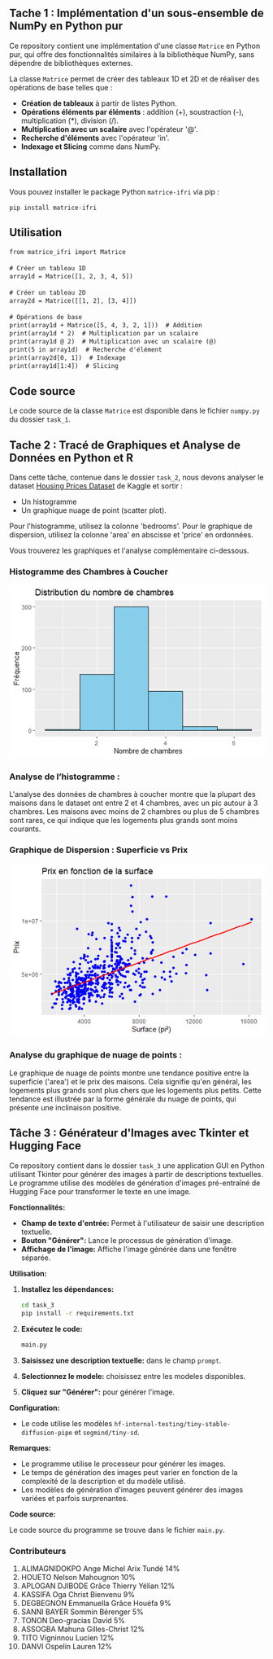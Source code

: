 ## Tache 1 : Implémentation d'un sous-ensemble de NumPy en Python pur

Ce repository contient une implémentation d'une classe `Matrice` en Python pur, qui offre des fonctionnalités similaires à la bibliothèque NumPy, sans dépendre de bibliothèques externes.

La classe `Matrice` permet de créer des tableaux 1D et 2D et de réaliser des opérations de base telles que :

- **Création de tableaux** à partir de listes Python.
- **Opérations éléments par éléments** : addition (+), soustraction (-), multiplication (\*), division (/).
- **Multiplication avec un scalaire** avec l'opérateur '@'.
- **Recherche d'éléments** avec l'opérateur 'in'.
- **Indexage et Slicing** comme dans NumPy.

## Installation

Vous pouvez installer le package Python `matrice-ifri` via pip :

```
pip install matrice-ifri
```
## Utilisation

```
from matrice_ifri import Matrice

# Créer un tableau 1D
array1d = Matrice([1, 2, 3, 4, 5])

# Créer un tableau 2D
array2d = Matrice([[1, 2], [3, 4]])

# Opérations de base
print(array1d + Matrice([5, 4, 3, 2, 1]))  # Addition
print(array1d * 2)  # Multiplication par un scalaire
print(array1d @ 2)  # Multiplication avec un scalaire (@)
print(5 in array1d)  # Recherche d'élément
print(array2d[0, 1])  # Indexage
print(array1d[1:4])  # Slicing 

```

## Code source

Le code source de la classe `Matrice` est disponible dans le fichier `numpy.py` du dossier `task_1`.

## Tache 2 : Tracé de Graphiques et Analyse de Données en Python et R

Dans cette tâche, contenue dans le dossier `task_2`, nous devons analyser le dataset [Housing Prices Dataset](https://www.kaggle.com/datasets/yasserh/housing-prices-dataset) de Kaggle et sortir :

* Un histogramme
* Un graphique nuage de point (scatter plot).

Pour l'histogramme, utilisez la colonne 'bedrooms'. Pour le graphique de dispersion, utilisez la colonne 'area' en abscisse et 'price' en ordonnées. 

Vous trouverez les graphiques et l'analyse complémentaire ci-dessous.

### Histogramme des Chambres à Coucher

![Histogramme des Chambres à Coucher](task_2/Images/hist_R.png)

### Analyse de l’histogramme :

L'analyse des données de chambres à coucher montre que la plupart des maisons dans le dataset ont entre 2 et 4 chambres, avec un pic autour à 3 chambres. Les maisons avec moins de 2 chambres ou plus de 5 chambres sont rares, ce qui indique que les logements plus grands sont moins courants.

### Graphique de Dispersion : Superficie vs Prix

![Graphique de Dispersion](task_2/Images/scatter_R.png)

### Analyse du graphique de nuage de points :

Le graphique de nuage de points montre une tendance positive entre la superficie ('area') et le prix des maisons. Cela signifie qu'en général, les logements plus grands sont plus chers que les logements plus petits. Cette tendance est illustrée par la forme générale du nuage de points, qui présente une inclinaison positive. 


## Tâche 3 : Générateur d'Images avec Tkinter et Hugging Face

Ce repository contient dans le dossier `task_3` une application GUI en Python utilisant Tkinter pour générer des images à partir de descriptions textuelles. Le programme utilise des modèles de génération d'images pré-entraîné de Hugging Face pour transformer le texte en une image.

**Fonctionnalités:**

* **Champ de texte d'entrée:** Permet à l'utilisateur de saisir une description textuelle.
* **Bouton "Générer":** Lance le processus de génération d'image.
* **Affichage de l'image:** Affiche l'image générée dans une fenêtre séparée.

**Utilisation:**

1. **Installez les dépendances:**

   ```bash
   cd task_3
   pip install -r requirements.txt
   ```

2. **Exécutez le code:**

   ```bash
   main.py
   ```

3. **Saisissez une description textuelle:** dans le champ `prompt`.
4. **Selectionnez le modele:** choisissez entre les modeles disponibles.
5. **Cliquez sur "Générer":** pour générer l'image.

**Configuration:**

* Le code utilise les modèles `hf-internal-testing/tiny-stable-diffusion-pipe` et `segmind/tiny-sd`.

**Remarques:**

* Le programme utilise le processeur pour générer les images.
* Le temps de génération des images peut varier en fonction de la complexité de la description et du modèle utilisé. 
* Les modèles de génération d'images peuvent générer des images variées et parfois surprenantes. 

**Code source:**

Le code source du programme se trouve dans le fichier `main.py`.

### Contributeurs 

1. ALIMAGNIDOKPO Ange Michel Arix Tundé 14%
2. HOUETO Nelson Mahougnon 10%
3. APLOGAN DJIBODE Grâce Thierry Yélian 12%
4. KASSIFA Oga Christ Bienvenu 9%
5. DEGBEGNON Emmanuella Grâce Houéfa 9%
6. SANNI BAYER Sommin Bérenger 5%
7. TONON Deo-gracias David 5%
8. ASSOGBA Mahuna Gilles-Christ 12%
9. TITO Vigninnou Lucien 12%
10. DANVI Ospelin Lauren 12%
